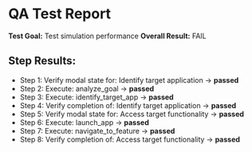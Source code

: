 # QA Test Report
**Test Goal:** Test simulation performance
**Overall Result:** FAIL

## Step Results:
- Step 1: Verify modal state for: Identify target application → **passed**
- Step 2: Execute: analyze_goal → **passed**
- Step 3: Execute: identify_target_app → **passed**
- Step 4: Verify completion of: Identify target application → **passed**
- Step 5: Verify modal state for: Access target functionality → **passed**
- Step 6: Execute: launch_app → **passed**
- Step 7: Execute: navigate_to_feature → **passed**
- Step 8: Verify completion of: Access target functionality → **passed**